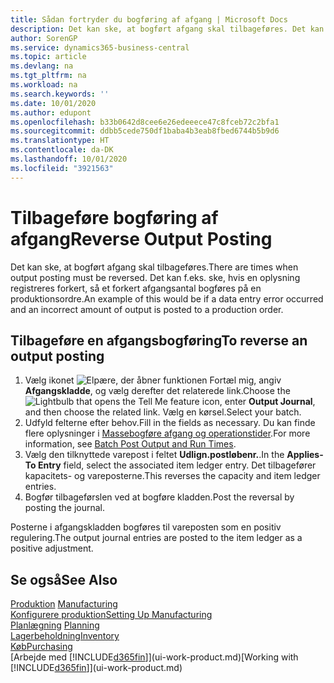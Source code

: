 ```yaml
---
title: Sådan fortryder du bogføring af afgang | Microsoft Docs
description: Det kan ske, at bogført afgang skal tilbageføres. Det kan f.eks. ske, hvis en oplysning registreres forkert, så et forkert afgangsantal bogføres på en produktionsordre.
author: SorenGP
ms.service: dynamics365-business-central
ms.topic: article
ms.devlang: na
ms.tgt_pltfrm: na
ms.workload: na
ms.search.keywords: ''
ms.date: 10/01/2020
ms.author: edupont
ms.openlocfilehash: b33b0642d8cee6e26edeeece47c8fceb72c2bfa1
ms.sourcegitcommit: ddbb5cede750df1baba4b3eab8fbed6744b5b9d6
ms.translationtype: HT
ms.contentlocale: da-DK
ms.lasthandoff: 10/01/2020
ms.locfileid: "3921563"
---
```

# <a name="reverse-output-posting"></a><span data-ttu-id="79dd0-104">Tilbageføre bogføring af afgang</span><span class="sxs-lookup"><span data-stu-id="79dd0-104">Reverse Output Posting</span></span>
<span data-ttu-id="79dd0-105">Det kan ske, at bogført afgang skal tilbageføres.</span><span class="sxs-lookup"><span data-stu-id="79dd0-105">There are times when output posting must be reversed.</span></span> <span data-ttu-id="79dd0-106">Det kan f.eks. ske, hvis en oplysning registreres forkert, så et forkert afgangsantal bogføres på en produktionsordre.</span><span class="sxs-lookup"><span data-stu-id="79dd0-106">An example of this would be if a data entry error occurred and an incorrect amount of output is posted to a production order.</span></span>  

## <a name="to-reverse-an-output-posting"></a><span data-ttu-id="79dd0-107">Tilbageføre en afgangsbogføring</span><span class="sxs-lookup"><span data-stu-id="79dd0-107">To reverse an output posting</span></span>  
1.  <span data-ttu-id="79dd0-108">Vælg ikonet ![Elpære, der åbner funktionen Fortæl mig](media/ui-search/search_small.png "Fortæl mig, hvad du vil foretage dig"), angiv **Afgangskladde**, og vælg derefter det relaterede link.</span><span class="sxs-lookup"><span data-stu-id="79dd0-108">Choose the ![Lightbulb that opens the Tell Me feature](media/ui-search/search_small.png "Tell me what you want to do") icon, enter **Output Journal**, and then choose the related link.</span></span> <span data-ttu-id="79dd0-109">Vælg en kørsel.</span><span class="sxs-lookup"><span data-stu-id="79dd0-109">Select your batch.</span></span>  
2. <span data-ttu-id="79dd0-110">Udfyld felterne efter behov.</span><span class="sxs-lookup"><span data-stu-id="79dd0-110">Fill in the fields as necessary.</span></span> <span data-ttu-id="79dd0-111">Du kan finde flere oplysninger i [Massebogføre afgang og operationstider](production-how-to-post-output-quantity.md).</span><span class="sxs-lookup"><span data-stu-id="79dd0-111">For more information, see [Batch Post Output and Run Times](production-how-to-post-output-quantity.md).</span></span>
3.  <span data-ttu-id="79dd0-112">Vælg den tilknyttede varepost i feltet **Udlign.postløbenr.**.</span><span class="sxs-lookup"><span data-stu-id="79dd0-112">In the **Applies-To Entry** field, select the associated item ledger entry.</span></span> <span data-ttu-id="79dd0-113">Det tilbagefører kapacitets- og vareposterne.</span><span class="sxs-lookup"><span data-stu-id="79dd0-113">This reverses the capacity and item ledger entries.</span></span>  
4. <span data-ttu-id="79dd0-114">Bogfør tilbageførslen ved at bogføre kladden.</span><span class="sxs-lookup"><span data-stu-id="79dd0-114">Post the reversal by posting the journal.</span></span>  

<span data-ttu-id="79dd0-115">Posterne i afgangskladden bogføres til vareposten som en positiv regulering.</span><span class="sxs-lookup"><span data-stu-id="79dd0-115">The output journal entries are posted to the item ledger as a positive adjustment.</span></span>  

## <a name="see-also"></a><span data-ttu-id="79dd0-116">Se også</span><span class="sxs-lookup"><span data-stu-id="79dd0-116">See Also</span></span>  
 <span data-ttu-id="79dd0-117">[Produktion](production-manage-manufacturing.md)  </span><span class="sxs-lookup"><span data-stu-id="79dd0-117">[Manufacturing](production-manage-manufacturing.md)  </span></span>  
 [<span data-ttu-id="79dd0-118">Konfigurere produktion</span><span class="sxs-lookup"><span data-stu-id="79dd0-118">Setting Up Manufacturing</span></span>](production-configure-production-processes.md)  
 <span data-ttu-id="79dd0-119">[Planlægning](production-planning.md)    </span><span class="sxs-lookup"><span data-stu-id="79dd0-119">[Planning](production-planning.md)    </span></span>  
 [<span data-ttu-id="79dd0-120">Lagerbeholdning</span><span class="sxs-lookup"><span data-stu-id="79dd0-120">Inventory</span></span>](inventory-manage-inventory.md)  
 [<span data-ttu-id="79dd0-121">Køb</span><span class="sxs-lookup"><span data-stu-id="79dd0-121">Purchasing</span></span>](purchasing-manage-purchasing.md)  
 <span data-ttu-id="79dd0-122">[Arbejde med [!INCLUDE[d365fin](includes/d365fin_md.md)]](ui-work-product.md)</span><span class="sxs-lookup"><span data-stu-id="79dd0-122">[Working with [!INCLUDE[d365fin](includes/d365fin_md.md)]](ui-work-product.md)</span></span>  
